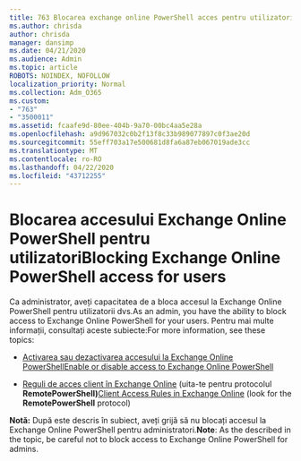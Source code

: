 ```yaml
---
title: 763 Blocarea exchange online PowerShell acces pentru utilizatori
ms.author: chrisda
author: chrisda
manager: dansimp
ms.date: 04/21/2020
ms.audience: Admin
ms.topic: article
ROBOTS: NOINDEX, NOFOLLOW
localization_priority: Normal
ms.collection: Adm_O365
ms.custom:
- "763"
- "3500011"
ms.assetid: fcaafe9d-80ee-404b-9a70-00bc4aa5e28a
ms.openlocfilehash: a9d967032c0b2f13f8c33b989077897c0f3ae20d
ms.sourcegitcommit: 55eff703a17e500681d8fa6a87eb067019ade3cc
ms.translationtype: MT
ms.contentlocale: ro-RO
ms.lasthandoff: 04/22/2020
ms.locfileid: "43712255"
---
```

# <a name="blocking-exchange-online-powershell-access-for-users"></a><span data-ttu-id="503b1-102">Blocarea accesului Exchange Online PowerShell pentru utilizatori</span><span class="sxs-lookup"><span data-stu-id="503b1-102">Blocking Exchange Online PowerShell access for users</span></span>
<span data-ttu-id="503b1-103">Ca administrator, aveți capacitatea de a bloca accesul la Exchange Online PowerShell pentru utilizatorii dvs.</span><span class="sxs-lookup"><span data-stu-id="503b1-103">As an admin, you have the ability to block access to Exchange Online PowerShell for your users.</span></span> <span data-ttu-id="503b1-104">Pentru mai multe informații, consultați aceste subiecte:</span><span class="sxs-lookup"><span data-stu-id="503b1-104">For more information, see these topics:</span></span>

- [<span data-ttu-id="503b1-105">Activarea sau dezactivarea accesului la Exchange Online PowerShell</span><span class="sxs-lookup"><span data-stu-id="503b1-105">Enable or disable access to Exchange Online PowerShell</span></span>](https://docs.microsoft.com/powershell/exchange/exchange-online/disable-access-to-exchange-online-powershell)

- <span data-ttu-id="503b1-106">[Reguli de acces client în Exchange Online](https://technet.microsoft.com/library/mt842508.aspx) (uita-te pentru protocolul **RemotePowerShell)**</span><span class="sxs-lookup"><span data-stu-id="503b1-106">[Client Access Rules in Exchange Online](https://technet.microsoft.com/library/mt842508.aspx) (look for the **RemotePowerShell** protocol)</span></span> 

<span data-ttu-id="503b1-107">**Notă:** După este descris în subiect, aveți grijă să nu blocați accesul la Exchange Online PowerShell pentru administratori.</span><span class="sxs-lookup"><span data-stu-id="503b1-107">**Note**: As the described in the topic, be careful not to block access to Exchange Online PowerShell for admins.</span></span>
